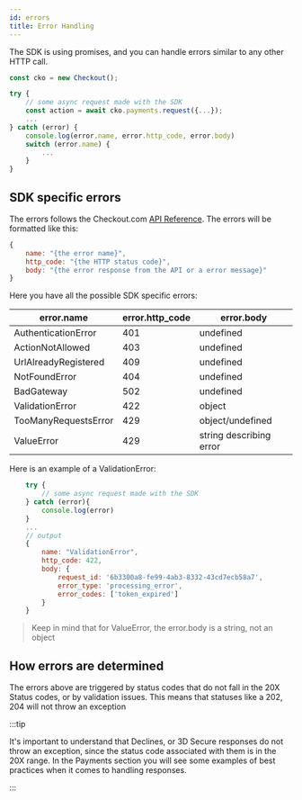 ```yaml
---
id: errors
title: Error Handling
---
```


The SDK is using promises, and you can handle errors similar to any other HTTP call.

```js
const cko = new Checkout();

try {
    // some async request made with the SDK
    const action = await cko.payments.request({...});
    ...
} catch (error) {
    console.log(error.name, error.http_code, error.body)
    switch (error.name) {
        ...
    }
}
```

## SDK specific errors

The errors follows the Checkout.com [API Reference](https://api-reference.checkout.com/).
The errors will be formatted like this:

```js
{
    name: "{the error name}",
    http_code: "{the HTTP status code}",
    body: "{the error response from the API or a error message}"
}
```

Here you have all the possible SDK specific errors:

| error.name           | error.http_code | error.body              |
| -------------------- | --------------- | ----------------------- |
| AuthenticationError  | 401             | undefined               |
| ActionNotAllowed     | 403             | undefined               |
| UrlAlreadyRegistered | 409             | undefined               |
| NotFoundError        | 404             | undefined               |
| BadGateway           | 502             | undefined               |
| ValidationError      | 422             | object                  |
| TooManyRequestsError | 429             | object/undefined        |
| ValueError           | 429             | string describing error |

Here is an example of a ValidationError:

```js
    try {
        // some async request made with the SDK
    } catch (error){
        console.log(error)
    }
    ...
    // output
    {
        name: "ValidationError",
        http_code: 422,
        body: {
            request_id: '6b3300a8-fe99-4ab3-8332-43cd7ecb58a7',
            error_type: 'processing_error',
            error_codes: ['token_expired']
        }
    }

```

> Keep in mind that for ValueError, the error.body is a string, not an object

## How errors are determined

The errors above are triggered by status codes that do not fall in the 20X Status codes, or by validation issues. This means that statuses like a 202, 204 will not throw an exception

:::tip

It's important to understand that Declines, or 3D Secure responses do not throw an exception, since the status code associated with them is in the 20X range. In the Payments section you will see some examples of best practices when it comes to handling responses.

:::

